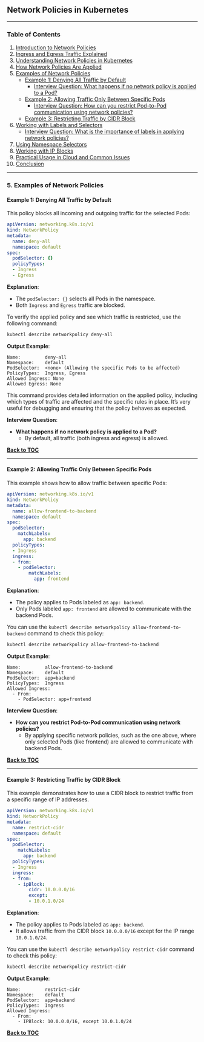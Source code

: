 
## **Network Policies in Kubernetes**

---

### **Table of Contents**
1. [Introduction to Network Policies](#introduction)
2. [Ingress and Egress Traffic Explained](#ingress-egress)
3. [Understanding Network Policies in Kubernetes](#understanding-policies)
4. [How Network Policies Are Applied](#policy-application)
5. [Examples of Network Policies](#policy-examples)
    - [Example 1: Denying All Traffic by Default](#deny-all)
        - [Interview Question: What happens if no network policy is applied to a Pod?](#question-no-policy)
    - [Example 2: Allowing Traffic Only Between Specific Pods](#allow-specific-pods)
        - [Interview Question: How can you restrict Pod-to-Pod communication using network policies?](#question-restrict-pod)
    - [Example 3: Restricting Traffic by CIDR Block](#restrict-cidr)
6. [Working with Labels and Selectors](#labels-selectors)
    - [Interview Question: What is the importance of labels in applying network policies?](#question-labels)
7. [Using Namespace Selectors](#namespace-selectors)
8. [Working with IP Blocks](#ip-blocks)
9. [Practical Usage in Cloud and Common Issues](#cloud-usage)
10. [Conclusion](#conclusion)

---

### **5. Examples of Network Policies** <a name="policy-examples"></a>

#### **Example 1: Denying All Traffic by Default** <a name="deny-all"></a>

This policy blocks all incoming and outgoing traffic for the selected Pods:

```yaml
apiVersion: networking.k8s.io/v1
kind: NetworkPolicy
metadata:
  name: deny-all
  namespace: default
spec:
  podSelector: {}
  policyTypes:
  - Ingress
  - Egress
```

**Explanation**:
- The `podSelector: {}` selects all Pods in the namespace.
- Both `Ingress` and `Egress` traffic are blocked.

To verify the applied policy and see which traffic is restricted, use the following command:

```bash
kubectl describe networkpolicy deny-all
```

**Output Example**:
```plaintext
Name:         deny-all
Namespace:    default
PodSelector:  <none> (Allowing the specific Pods to be affected)
PolicyTypes:  Ingress, Egress
Allowed Ingress: None
Allowed Egress: None
```

This command provides detailed information on the applied policy, including which types of traffic are affected and the specific rules in place. It’s very useful for debugging and ensuring that the policy behaves as expected.

<a name="question-no-policy"></a>**Interview Question**:  
- **What happens if no network policy is applied to a Pod?**
    - By default, all traffic (both ingress and egress) is allowed.

**[Back to TOC](#table-of-contents)**

---

#### **Example 2: Allowing Traffic Only Between Specific Pods** <a name="allow-specific-pods"></a>

This example shows how to allow traffic between specific Pods:

```yaml
apiVersion: networking.k8s.io/v1
kind: NetworkPolicy
metadata:
  name: allow-frontend-to-backend
  namespace: default
spec:
  podSelector:
    matchLabels:
      app: backend
  policyTypes:
  - Ingress
  ingress:
  - from:
    - podSelector:
        matchLabels:
          app: frontend
```

**Explanation**:
- The policy applies to Pods labeled as `app: backend`.
- Only Pods labeled `app: frontend` are allowed to communicate with the backend Pods.

You can use the `kubectl describe networkpolicy allow-frontend-to-backend` command to check this policy:

```bash
kubectl describe networkpolicy allow-frontend-to-backend
```

**Output Example**:
```plaintext
Name:         allow-frontend-to-backend
Namespace:    default
PodSelector:  app=backend
PolicyTypes:  Ingress
Allowed Ingress: 
  - From:
    - PodSelector: app=frontend
```

<a name="question-restrict-pod"></a>**Interview Question**:  
- **How can you restrict Pod-to-Pod communication using network policies?**
    - By applying specific network policies, such as the one above, where only selected Pods (like frontend) are allowed to communicate with backend Pods.

**[Back to TOC](#table-of-contents)**

---

#### **Example 3: Restricting Traffic by CIDR Block** <a name="restrict-cidr"></a>

This example demonstrates how to use a CIDR block to restrict traffic from a specific range of IP addresses.

```yaml
apiVersion: networking.k8s.io/v1
kind: NetworkPolicy
metadata:
  name: restrict-cidr
  namespace: default
spec:
  podSelector:
    matchLabels:
      app: backend
  policyTypes:
  - Ingress
  ingress:
  - from:
    - ipBlock:
        cidr: 10.0.0.0/16
        except:
        - 10.0.1.0/24
```

**Explanation**:
- The policy applies to Pods labeled as `app: backend`.
- It allows traffic from the CIDR block `10.0.0.0/16` except for the IP range `10.0.1.0/24`.

You can use the `kubectl describe networkpolicy restrict-cidr` command to check this policy:

```bash
kubectl describe networkpolicy restrict-cidr
```

**Output Example**:
```plaintext
Name:         restrict-cidr
Namespace:    default
PodSelector:  app=backend
PolicyTypes:  Ingress
Allowed Ingress:
  - From:
    - IPBlock: 10.0.0.0/16, except 10.0.1.0/24
```

**[Back to TOC](#table-of-contents)**

